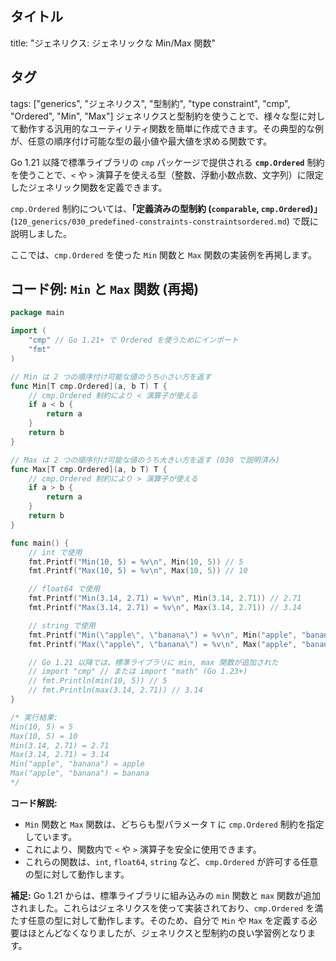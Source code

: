 ## タイトル
title: "ジェネリクス: ジェネリックな Min/Max 関数"
## タグ
tags: ["generics", "ジェネリクス", "型制約", "type constraint", "cmp", "Ordered", "Min", "Max"]
ジェネリクスと型制約を使うことで、様々な型に対して動作する汎用的なユーティリティ関数を簡単に作成できます。その典型的な例が、任意の順序付け可能な型の最小値や最大値を求める関数です。

Go 1.21 以降で標準ライブラリの `cmp` パッケージで提供される **`cmp.Ordered`** 制約を使うことで、`<` や `>` 演算子を使える型（整数、浮動小数点数、文字列）に限定したジェネリック関数を定義できます。

`cmp.Ordered` 制約については、**「定義済みの型制約 (`comparable`, `cmp.Ordered`)」** (`120_generics/030_predefined-constraints-constraintsordered.md`) で既に説明しました。

ここでは、`cmp.Ordered` を使った `Min` 関数と `Max` 関数の実装例を再掲します。

## コード例: `Min` と `Max` 関数 (再掲)

```go title="ジェネリックな Min と Max 関数"
package main

import (
	"cmp" // Go 1.21+ で Ordered を使うためにインポート
	"fmt"
)

// Min は 2 つの順序付け可能な値のうち小さい方を返す
func Min[T cmp.Ordered](a, b T) T {
	// cmp.Ordered 制約により < 演算子が使える
	if a < b {
		return a
	}
	return b
}

// Max は 2 つの順序付け可能な値のうち大きい方を返す (030 で説明済み)
func Max[T cmp.Ordered](a, b T) T {
	// cmp.Ordered 制約により > 演算子が使える
	if a > b {
		return a
	}
	return b
}

func main() {
	// int で使用
	fmt.Printf("Min(10, 5) = %v\n", Min(10, 5)) // 5
	fmt.Printf("Max(10, 5) = %v\n", Max(10, 5)) // 10

	// float64 で使用
	fmt.Printf("Min(3.14, 2.71) = %v\n", Min(3.14, 2.71)) // 2.71
	fmt.Printf("Max(3.14, 2.71) = %v\n", Max(3.14, 2.71)) // 3.14

	// string で使用
	fmt.Printf("Min(\"apple\", \"banana\") = %v\n", Min("apple", "banana")) // "apple"
	fmt.Printf("Max(\"apple\", \"banana\") = %v\n", Max("apple", "banana")) // "banana"

	// Go 1.21 以降では、標準ライブラリに min, max 関数が追加された
	// import "cmp" // または import "math" (Go 1.23+)
	// fmt.Println(min(10, 5)) // 5
	// fmt.Println(max(3.14, 2.71)) // 3.14
}

/* 実行結果:
Min(10, 5) = 5
Max(10, 5) = 10
Min(3.14, 2.71) = 2.71
Max(3.14, 2.71) = 3.14
Min("apple", "banana") = apple
Max("apple", "banana") = banana
*/
```

**コード解説:**

*   `Min` 関数と `Max` 関数は、どちらも型パラメータ `T` に `cmp.Ordered` 制約を指定しています。
*   これにより、関数内で `<` や `>` 演算子を安全に使用できます。
*   これらの関数は、`int`, `float64`, `string` など、`cmp.Ordered` が許可する任意の型に対して動作します。

**補足:** Go 1.21 からは、標準ライブラリに組み込みの `min` 関数と `max` 関数が追加されました。これらはジェネリクスを使って実装されており、`cmp.Ordered` を満たす任意の型に対して動作します。そのため、自分で `Min` や `Max` を定義する必要はほとんどなくなりましたが、ジェネリクスと型制約の良い学習例となります。